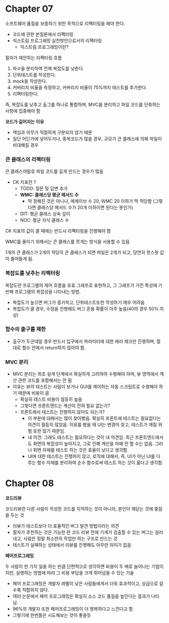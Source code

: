 # Chapter 07

소프트웨어 품질을 보증하기 위한 목적으로 리팩터링을 해야 한다.

- 코드에 관한 본질론에서 리팩터링
- 익스트림 프로그래밍 실천방안으로서의 리팩터링
  - 익스트림 프로그래밍이란?

필자가 제안하는 리팩터링 흐름

1. 파ㄹ을 분리하여 전체 복잡도를 낮춘다.
2. 단위테스트를 작성한다.
3. mock을 작성한다.
4. 커버리지 비율을 측정하고, 커버리지 비율이 75%까지 테스트를 추가한다.
5. 리팩터링한다.

즉, 복잡도를 낮추고 출그를 하나로 통합하며, MVC를 분리하고 파일 코드를 단축하는 사항에 집중해야 함

**코드가 길어지는 이유**

- 책임과 의무가 적절하게 구분되지 않기 때문
- 일단 어딘가에 넣어두거나, 중복코드가 많을 경우, 규모가 큰 클래스에 의해 파일이 비대해질 경우

### 큰 클래스의 리팩터링

큰 클래스야말로 파일 코드를 길게 만드는 경우가 많음

- CK 지표란 ?
  - TODO: 질문 및 답변 추가
  - **WMC: 클래스당 평균 메서드 수**
    - 딱 정해진 것은 아니나, 메케이브 수 20, WMC 20 이하가 딱 적당함 (그렇다면 클래스당 메서드 수가 20개 이하이면 된다는 뜻인가)
  - DIT: 평균 클래스 상속 깊이
  - NOC: 평균 자식 클래스 수

CK 지표의 값이 클 때에는 반드시 리팩터링을 진행해야 함

WMC를 줄이기 위해서는 큰 클래스를 쪼개는 방식을 사용할 수 있음

1개의 큰 클래스가 2개의 적당히 큰 클래스가 되면 파일은 2개가 되고, 당연히 핫스팟 값이 줄어들게 됨.

### 복잡도를 낮추는 리팩터링

복잡도란 프로그램의 제어 흐름을 유효 그래프로 표현하고, 그 그래프가 가진 특성에 기반해 프로그램의 복잡성을 나타내는 방법.

- 복잡도가 높으면 버그가 증가하고, 단위테스트또한 작성하기 매우 어려움
- 복잡도가 클 경우, 수정을 진행해도 버그 혼용 확률이 아주 높음(40의 경우 50% 이상)

### 함수의 출구를 제한

- 출구가 두군데일 경우 반드시 입구에서 파라미터에 대한 에러 체크만 진행하며, 절대로 함수 안에서 return하지 않아야 함.

### MVC 분리

- MVC 분리는 최초 설계 단계에서 확실하게 고려하여 수행해야 하며, 뷰 영역에서 계산 관련 코드를 포함해서는 안 됨
- 이유는 뷰의 테스트는 사람이 보거나 GUI를 제어하는 자동 스크립트로 수행해야 하기 때문에 비용이 큼
  - 확실히 테스트 비용이 월등히 높음
  - 그렇다면 프론트엔드는 계산이 전혀 필요 없는가?
  - 프론트에서 테스트는 진행하지 않아도 되는가?
    - 이 부분에 대해서는 많이 찾아봤음. 확실히 프론트에 테스트는 필요없다는 의견이 월등히 많았음. 이유를 봤을 때 UI는 변경이 잦고, 테스트가 깨질 위험 또한 많기 때문임.
    - 내 의견: 그래도 테스트는 필요하다는 것이 내 의견임. 최근 프론트엔드에서도 화면의 복잡성이 높아지고, 그로 인해 계산을 아예 안 할 수는 없음. 그러나 화면 자체를 테스트 하는 것은 효율이 낮다고 생각함.
    - UI에 대한 테스트는 진행하지 않고, 로직에 대해서, 즉, UI가 아닌 UI를 다루는 함수 자체를 분리하여 순수 함수로써 테스트 하는 것이 옳다고 생각함.

# Chapter 08

**코드리뷰**

코드리뷰란 다른 사람이 작성한 코드를 지적하는 것이 아니라, 본인이 깨닫는 것에 중점을 두는 것

- 리뷰가 테스트보다 더 효율적인 버그 발견 방법이라는 의견
- 필자가 추천하는 것은 가능한 한 코드 리뷰 전에 기계가 검출할 수 있는 버그는 걸러내고, 사람은 정말 최소한의 작업만 하는 구조로 만드는 것
- 테스트가 실패하는 상태에서 리뷰를 진행해도 아무런 의미가 없음

**페어프로그래밍**

두 사람이 한 가지 일을 하는 만큼 단편적으로 생각하면 비용이 두 배로 늘어나는 기법이지만, 실행하는 방법에 따라 그 비용 부담을 크게 뛰어넘을 수 있는 기술

- 페어 프로그래밍은 개발자 레벨이 낮은 사람들에게서 더욱 효과적이고, 상급으로 갈 수록 적합하지 않다.
- 여러 논문에서 페어 프로그래밍은 확실히 소스 코드 품질을 높인다는 결과가 나타남.
- 96%의 개발자 또한 페어프로그래밍이 더 행복하다고 느낀다고 함
- 그렇기에 한번쯤은 시도해보는 것이 좋을듯
